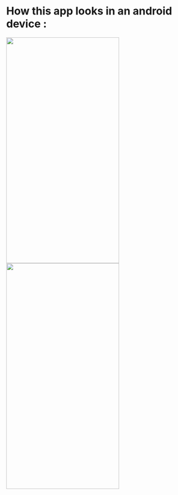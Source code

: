 #  How this app looks in an android device :
<img src="https://user-images.githubusercontent.com/83108253/130277369-f03465c4-37fb-4b75-bb03-25926af220d9.jpg" height="600px" width="300px">    <img src="https://user-images.githubusercontent.com/83108253/130277386-13fb582e-2112-4612-86d2-2d0797261081.jpg" height="600px" width="300px">

